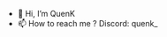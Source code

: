 - 👋 Hi, I’m QuenK
- 📫 How to reach me ? Discord: quenk_

<!---
QuenK30/QuenK30 is a ✨ special ✨ repository because its `README.md` (this file) appears on your GitHub profile.
You can click the Preview link to take a look at your changes.
--->
